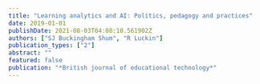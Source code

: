 ```yaml
---
title: "Learning analytics and AI: Politics, pedagogy and practices"
date: 2019-01-01
publishDate: 2021-08-03T04:08:10.561902Z
authors: ["SJ Buckingham Shum", "R Luckin"]
publication_types: ["2"]
abstract: ""
featured: false
publication: "*British journal of educational technology*"
---
```


